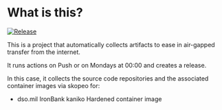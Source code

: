 # What is this?

[![Release](https://github.com/jacobsfederal/Collector-Kaniko-IB/actions/workflows/collect.yml/badge.svg?branch=main)](https://github.com/JacobsFederal/Collector-Kaniko-IB/actions/workflows/collect.yml)

This is a project that automatically collects artifacts to ease in air-gapped transfer from the internet.

It runs actions on Push or on Mondays at 00:00 and creates a release.

In this case, it collects the source code repositories and the associated container images via skopeo for:

- dso.mil IronBank kaniko Hardened container image
